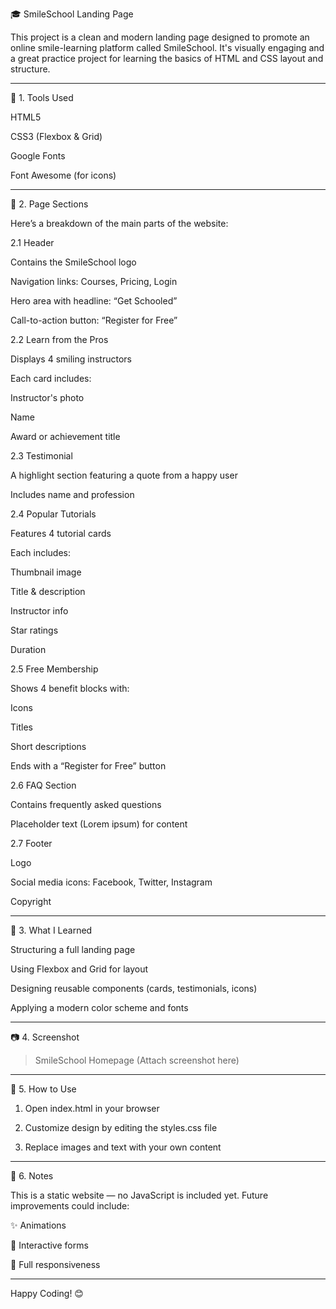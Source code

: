 
🎓 SmileSchool Landing Page

This project is a clean and modern landing page designed to promote an online smile-learning platform called SmileSchool. It's visually engaging and a great practice project for learning the basics of HTML and CSS layout and structure.


---

🔧 1. Tools Used

HTML5

CSS3 (Flexbox & Grid)

Google Fonts

Font Awesome (for icons)



---

📄 2. Page Sections

Here’s a breakdown of the main parts of the website:

2.1 Header

Contains the SmileSchool logo

Navigation links: Courses, Pricing, Login

Hero area with headline: “Get Schooled”

Call-to-action button: “Register for Free”


2.2 Learn from the Pros

Displays 4 smiling instructors

Each card includes:

Instructor's photo

Name

Award or achievement title



2.3 Testimonial

A highlight section featuring a quote from a happy user

Includes name and profession


2.4 Popular Tutorials

Features 4 tutorial cards

Each includes:

Thumbnail image

Title & description

Instructor info

Star ratings

Duration



2.5 Free Membership

Shows 4 benefit blocks with:

Icons

Titles

Short descriptions


Ends with a “Register for Free” button


2.6 FAQ Section

Contains frequently asked questions

Placeholder text (Lorem ipsum) for content


2.7 Footer

Logo

Social media icons: Facebook, Twitter, Instagram

Copyright



---

🧠 3. What I Learned

Structuring a full landing page

Using Flexbox and Grid for layout

Designing reusable components (cards, testimonials, icons)

Applying a modern color scheme and fonts



---

📷 4. Screenshot

> SmileSchool Homepage
(Attach screenshot here)




---

📁 5. How to Use

1. Open index.html in your browser


2. Customize design by editing the styles.css file


3. Replace images and text with your own content




---

📝 6. Notes

This is a static website — no JavaScript is included yet.
Future improvements could include:

✨ Animations

📝 Interactive forms

📱 Full responsiveness



---

Happy Coding! 😊
